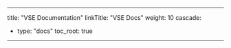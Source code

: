 
---
title: "VSE Documentation"
linkTitle: "VSE Docs"
weight: 10
cascade:
  - type: "docs"
    toc_root: true
---


